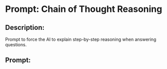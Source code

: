 # Prompt: Chain of Thought Reasoning

## Description:
Prompt to force the AI to explain step-by-step reasoning when answering questions.

## Prompt:
